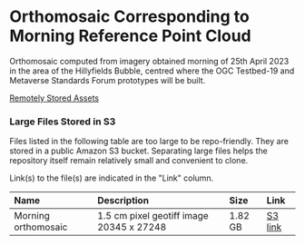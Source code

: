# Orthomosaic Corresponding to Morning Reference Point Cloud

Orthomosaic computed from imagery obtained morning of 25th April 2023 in the area of the Hillyfields Bubble, centred where the OGC Testbed-19 and Metaverse Standards Forum prototypes will be built. 

[Remotely Stored Assets](./assets.md)

### Large Files Stored in S3

Files listed in the following table are too large to be repo-friendly. They are stored in a public Amazon S3 bucket. Separating large files helps the repository itself remain relatively small and convenient to clone.

Link(s) to the file(s) are indicated in the "Link" column.

| Name      |Description |Size | Link |
| :----------- | :--- | :--- | :----------- |
| Morning orthomosaic      | 1.5 cm pixel geotiff image 20345 x 27248     | 1.82 GB|[S3 link](https://hillyfields.s3.amazonaws.com/releases/scenegraph/bubble/environment/static/orthomosaics/Morning_Orthomosaic.tif)



